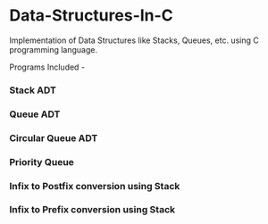 # Data-Structures-In-C
Implementation of Data Structures like Stacks, Queues, etc. using C programming language.

Programs Included - 

### Stack ADT
### Queue ADT
### Circular Queue ADT
### Priority Queue
### Infix to Postfix conversion using Stack
### Infix to Prefix conversion using Stack

